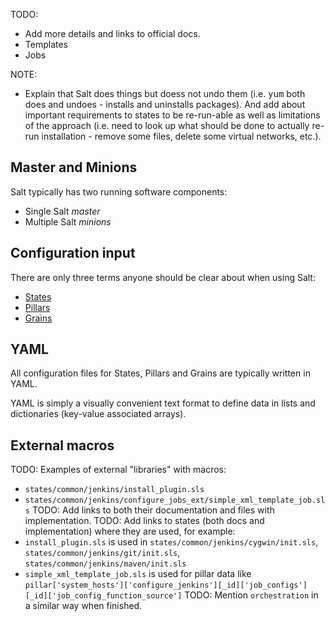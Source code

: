 
TODO:
* Add more details and links to official docs.
* Templates
* Jobs

NOTE:
* Explain that Salt does things but doess not undo them (i.e. <tt>yum</tt> both does and undoes - installs and uninstalls packages). And add about important requirements to states to be re-run-able as well as limitations of the approach (i.e. need to look up what should be done to actually re-run installation - remove some files, delete some virtual networks, etc.).

## Master and Minions

Salt typically has two running software components:
* Single Salt *master*
* Multiple Salt *minions*

## Configuration input

There are only three terms anyone should be clear about when using Salt:

* [States](http://docs.saltstack.com/en/latest/topics/tutorials/starting_states.html)
* [Pillars](http://docs.saltstack.com/en/latest/topics/tutorials/pillar.html)
* [Grains](http://docs.saltstack.com/en/latest/topics/targeting/grains.html)

## YAML

All configuration files for States, Pillars and Grains are typically written in YAML.

YAML is simply a visually convenient text format to define data in lists and dictionaries (key-value associated arrays).

## External macros ##

TODO: Examples of external "libraries" with macros:
* `states/common/jenkins/install_plugin.sls`
* `states/common/jenkins/configure_jobs_ext/simple_xml_template_job.sls`
TODO: Add links to both their documentation and files with implementation.
TODO: Add links to states (both docs and implementation) where they are used, for example:
* `install_plugin.sls` is used in `states/common/jenkins/cygwin/init.sls`, `states/common/jenkins/git/init.sls`, `states/common/jenkins/maven/init.sls`
* `simple_xml_template_job.sls` is used for pillar data like `pillar['system_hosts']['configure_jenkins'][_id]['job_configs'][_id]['job_config_function_source']`
TODO: Mention `orchestration` in a similar way when finished.


